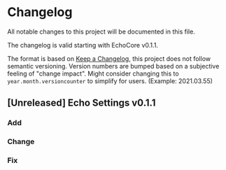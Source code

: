 # Changelog

All notable changes to this project will be documented in this file.

The changelog is valid starting with EchoCore v0.1.1.

The format is based on [Keep a Changelog](https://keepachangelog.com/en/1.0.0/#how),
this project does not follow semantic versioning. Version numbers are bumped based on a subjective feeling of "change impact". Might consider changing this to `year.month.versioncounter` to simplify for users. (Example: 2021.03.55)

## [Unreleased] Echo Settings v0.1.1

### Add

### Change

### Fix
